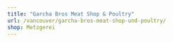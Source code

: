 ```yaml
---
title: "Garcha Bros Meat Shop & Poultry"
url: /vancouver/garcha-bros-meat-shop-und-poultry/
shop: Metzgerei
---
```

